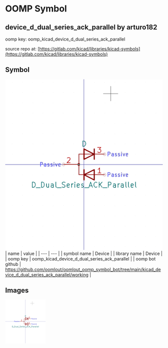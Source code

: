 # OOMP Symbol  
## device_d_dual_series_ack_parallel  by arturo182  
  
oomp key: oomp_kicad_device_d_dual_series_ack_parallel  
  
source repo at: [https://gitlab.com/kicad/libraries/kicad-symbols](https://gitlab.com/kicad/libraries/kicad-symbols)  
## Symbol  
  
[![working.png](working_600.png)](working.png)  
| name | value | 
| --- | --- | 
| symbol name | Device | 
| library name | Device | 
| oomp key | oomp_kicad_device_d_dual_series_ack_parallel | 
| oomp bot github | https://github.com/oomlout/oomlout_oomp_symbol_bot/tree/main/kicad_device_d_dual_series_ack_parallel/working | 
## Images  
  
[![working.png](working_140.png)](working.png)  
